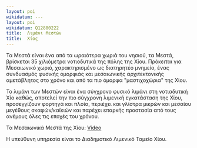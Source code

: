 ```yaml
---
layout: poi
wikidatum: ---
layout: poi
wikidatum: Q12880222
title:  Λιμάνι Μεστών
title:  Χίος
---
```


Τα Μεστά είναι ένα από τα ωραιότερα χωριά του νησιού, τα Μεστά, βρίσκεται 35 χιλιόμετρα νοτιοδυτικά της πόλης της Χίου. Πρόκειται για Μεσαιωνικό χωριό, χαρακτηρισμένο ως διατηρητέο μνημείο, ένας συνδυασμός φυσικής ομορφιάς και μεσαιωνικής αρχιτεκτονικής αμετάβλητος στο χρόνο και από τα πιο όμορφα "μαστιχοχώρια" της Χίου.

Το λιμάνι των Μεστών είναι ένα σύγχρονο φυσικό λιμάνι στη νοτιαδυτική Χίο καθώς, αποτελεί την πιο σύγχρονη λιμενική εγκατάσταση της Χίου, προσεγγίζουν φορτηγά και πλοία, περιέχει και γλίστρα μικρών και μεσαίου μεγέθους σκαφών/καϊκιών και παρέχει επαρκής προστασία από τους ανέμους όλες τις εποχές του χρόνου.

Τα Μεσαιωνικά Μεστά της Χίου:
[Video](https://www.youtube.com/watch?v=i1h_yJ8pzJU)

Η υπεύθυνη υπηρεσία είναι το Διαδημοτικό Λιμενικό Ταμείο Χίου.
